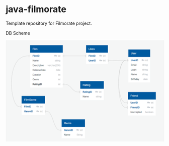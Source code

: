 # java-filmorate
Template repository for Filmorate project.

DB Scheme

![Scheme link](https://github.com/zvrzhina/java-filmorate/blob/main/src/main/resources/scheme.png)
